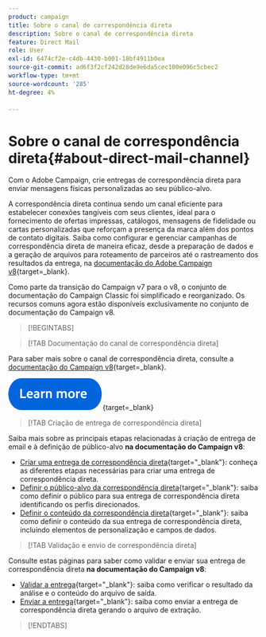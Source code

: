 ```yaml
---
product: campaign
title: Sobre o canal de correspondência direta
description: Sobre o canal de correspondência direta
feature: Direct Mail
role: User
exl-id: 6474cf2e-c4db-4430-b001-18bf4911b0ea
source-git-commit: ad6f3f2cf242d28de9e6da5cec100e096c5cbec2
workflow-type: tm+mt
source-wordcount: '285'
ht-degree: 4%

---
```



# Sobre o canal de correspondência direta{#about-direct-mail-channel}

Com o Adobe Campaign, crie entregas de correspondência direta para enviar mensagens físicas personalizadas ao seu público-alvo.

A correspondência direta continua sendo um canal eficiente para estabelecer conexões tangíveis com seus clientes, ideal para o fornecimento de ofertas impressas, catálogos, mensagens de fidelidade ou cartas personalizadas que reforçam a presença da marca além dos pontos de contato digitais. Saiba como configurar e gerenciar campanhas de correspondência direta de maneira eficaz, desde a preparação de dados e a geração de arquivos para roteamento de parceiros até o rastreamento dos resultados da entrega, na [documentação do Adobe Campaign v8](https://experienceleague.adobe.com/docs/campaign/campaign-v8/send/direct-mail.html){target=_blank}.

Como parte da transição do Campaign v7 para o v8, o conjunto de documentação do Campaign Classic foi simplificado e reorganizado. Os recursos comuns agora estão disponíveis exclusivamente no conjunto de documentação do Campaign v8.

>[!BEGINTABS]

>[!TAB Documentação do canal de correspondência direta]

Para saber mais sobre o canal de correspondência direta, consulte a [documentação do Campaign v8](https://experienceleague.adobe.com/docs/campaign/campaign-v8/send/direct-mail.html){target=_blank}.


[![imagem](../../assets/do-not-localize/learn-more-button.svg)](https://experienceleague.adobe.com/docs/campaign/campaign-v8/send/direct-mail.html){target=_blank}


>[!TAB Criação de entrega de correspondência direta]

Saiba mais sobre as principais etapas relacionadas à criação de entrega de email e à definição de público-alvo **na documentação do Campaign v8**:

* [Criar uma entrega de correspondência direta](https://experienceleague.adobe.com/docs/campaign/campaign-v8/send/direct-mail.html#creating-a-direct-mail-delivery){target="_blank"}: conheça as diferentes etapas necessárias para criar uma entrega de correspondência direta.
* [Definir o público-alvo da correspondência direta](https://experienceleague.adobe.com/docs/campaign/campaign-v8/send/direct-mail.html#creating-a-direct-mail-delivery#defining-the-direct-mail-audience){target="_blank"}: saiba como definir o público para sua entrega de correspondência direta identificando os perfis direcionados.
* [Definir o conteúdo da correspondência direta](https://experienceleague.adobe.com/docs/campaign/campaign-v8/send/direct-mail.html#creating-a-direct-mail-delivery#defining-the-direct-mail-content){target="_blank"}: saiba como definir o conteúdo da sua entrega de correspondência direta, incluindo elementos de personalização e campos de dados.

>[!TAB Validação e envio de correspondência direta]

Consulte estas páginas para saber como validar e enviar sua entrega de correspondência direta **na documentação do Campaign v8**:

* [Validar a entrega](https://experienceleague.adobe.com/docs/campaign/campaign-v8/send/direct-mail.html#creating-a-direct-mail-delivery#validating){target="_blank"}: saiba como verificar o resultado da análise e o conteúdo do arquivo de saída.
* [Enviar a entrega](https://experienceleague.adobe.com/docs/campaign/campaign-v8/send/direct-mail.html#creating-a-direct-mail-delivery#start-delivery){target="_blank"}: saiba como enviar a entrega de correspondência direta gerando o arquivo de extração.



>[!ENDTABS]